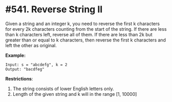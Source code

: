  # #541. Reverse String II

Given a string and an integer k, you need to reverse the first k characters for every 2k characters counting from the start of the string. If there are less than k characters left, reverse all of them. If there are less than 2k but greater than or equal to k characters, then reverse the first k characters and left the other as original.

**Example:**
```
Input: s = "abcdefg", k = 2
Output: "bacdfeg"
```

**Restrictions**:
1. The string consists of lower English letters only.
2. Length of the given string and k will in the range [1, 10000]
